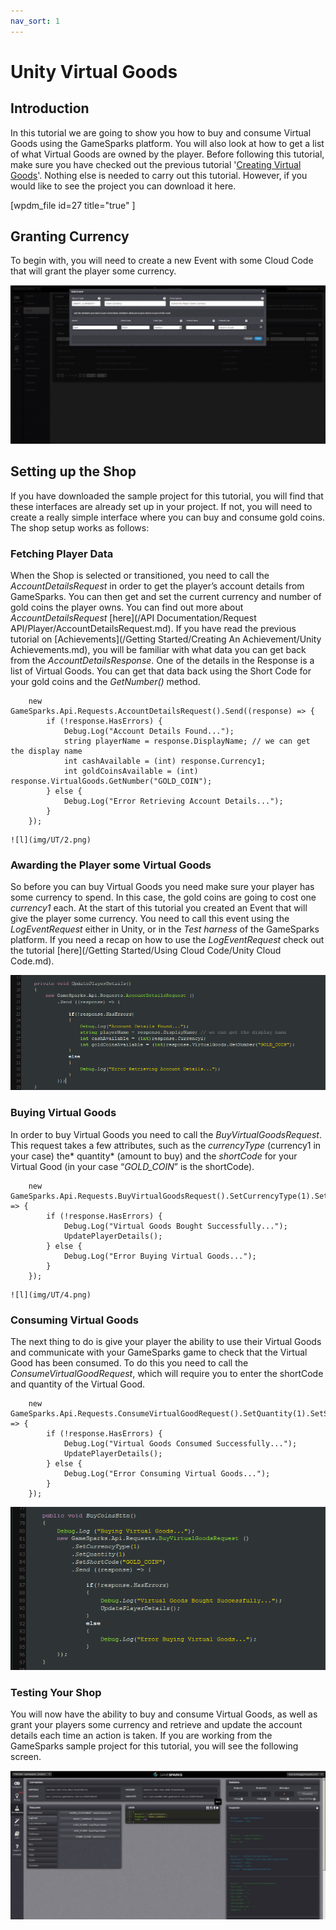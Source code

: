 ```yaml
---
nav_sort: 1
---
```


# Unity Virtual Goods

## Introduction

In this tutorial we are going to show you how to buy and consume Virtual Goods using the GameSparks platform. You will also look at how to get a list of what Virtual Goods are owned by the player. Before following this tutorial, make sure you have checked out the previous tutorial '[Creating Virtual Goods](./README.md)'. Nothing else is needed to carry out this tutorial. However, if you would like to see the project you can download it here.

[wpdm_file id=27 title="true" ]

## Granting Currency

To begin with, you will need to create a new Event with some Cloud Code that will grant the player some currency.

![l](img/UT/1.png)

## Setting up the Shop

If you have downloaded the sample project for this tutorial, you will find that these interfaces are already set up in your project. If not, you will need to create a really simple interface where you can buy and consume gold coins. The shop setup works as follows:

### Fetching Player Data

When the Shop is selected or transitioned, you need to call the *AccountDetailsRequest* in order to get the player’s account details from GameSparks. You can then get and set the current currency and number of gold coins the player owns. You can find out more about *AccountDetailsRequest* [here](/API Documentation/Request API/Player/AccountDetailsRequest.md). If you have read the previous tutorial on [Achievements](/Getting Started/Creating An Achievement/Unity Achievements.md), you will be familiar with what data you can get back from the *AccountDetailsResponse*. One of the details in the Response is a list of Virtual Goods. You can get that data back using the Short Code for your gold coins and the *GetNumber()* method.

```
    new GameSparks.Api.Requests.AccountDetailsRequest().Send((response) => {
    	if (!response.HasErrors) {
    		Debug.Log("Account Details Found...");
    		string playerName = response.DisplayName; // we can get the display name
    		int cashAvailable = (int) response.Currency1;
    		int goldCoinsAvailable = (int) response.VirtualGoods.GetNumber("GOLD_COIN");
    	} else {
    		Debug.Log("Error Retrieving Account Details...");
    	}
    });
```
    ![l](img/UT/2.png)

### Awarding the Player some Virtual Goods

So before you can buy Virtual Goods you need make sure your player has some currency to spend. In this case, the gold coins are going to cost one *currency1* each. At the start of this tutorial you created an Event that will give the player some currency. You need to call this event using the *LogEventRequest* either in Unity, or in the *Test harness* of the GameSparks platform. If you need a recap on how to use the *LogEventRequest* check out the tutorial [here](/Getting Started/Using Cloud Code/Unity Cloud Code.md).


![l](img/UT/3.png)

### Buying Virtual Goods

In order to buy Virtual Goods you need to call the *BuyVirtualGoodsRequest*. This request takes a few attributes, such as the *currencyType* (currency1 in your case) the* quantity* (amount to buy) and the *shortCode* for your Virtual Good (in your case “*GOLD_COIN*” is the shortCode).

```
    new GameSparks.Api.Requests.BuyVirtualGoodsRequest().SetCurrencyType(1).SetQuantity(1).SetShortCode("GOLD_COIN").Send((response) => {
    	if (!response.HasErrors) {
    		Debug.Log("Virtual Goods Bought Successfully...");
    		UpdatePlayerDetails();
    	} else {
    		Debug.Log("Error Buying Virtual Goods...");
    	}
    });
```

    ![l](img/UT/4.png)

### Consuming Virtual Goods

The next thing to do is give your player the ability to use their Virtual Goods and communicate with your GameSparks game to check that the Virtual Good has been consumed. To do this you need to call the *ConsumeVirtualGoodRequest*, which will require you to enter the shortCode and quantity of the Virtual Good.

```
    new GameSparks.Api.Requests.ConsumeVirtualGoodRequest().SetQuantity(1).SetShortCode("GOLD_COIN").Send((response) => {
    	if (!response.HasErrors) {
    		Debug.Log("Virtual Goods Consumed Successfully...");
    		UpdatePlayerDetails();
    	} else {
    		Debug.Log("Error Consuming Virtual Goods...");
    	}
    });
```
![l](img/UT/5.png)

### Testing Your Shop

You will now have the ability to buy and consume Virtual Goods, as well as grant your players some currency and retrieve and update the account details each time an action is taken. If you are working from the GameSparks sample project for this tutorial, you will see the following screen.

![l](img/UT/6.png)
